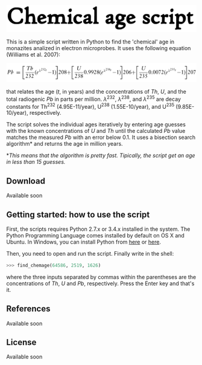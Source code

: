 ![](https://raw.githubusercontent.com/marcoalopez/chemical_age_script/master/header.png)

This is a simple script written in Python to find the 'chemical' age in monazites analized in
electron microprobes. It uses the following equation (Williams et al. 2007):

![](https://raw.githubusercontent.com/marcoalopez/chemical_age_script/master/fig_01.png)

that relates the age (*t*, in years) and the concentrations of *Th*, *U*, and the total radiogenic
*Pb* in parts per million. *λ*<sup>232</sup>, *λ*<sup>238</sup>, and *λ*<sup>235</sup> are decay
constants for Th<sup>232</sup> (4.95E-11/year), U<sup>238</sup> (1.55E-10/year), and U<sup>235</sup>
(9.85E-10/year), respectively. 

The script solves the individual ages iteratively by entering age guesses with the known
concentrations of *U* and *Th* until the calculated *Pb* value matches the measured *Pb*
with an error below 0.1. It uses a bisection search algorithm* and returns the age in million
years.

**This means that the algorithm is pretty fast. Tipically, the script get an age in less than
15 guesses.*

## Download
Available soon

## Getting started: how to use the script

First, the scripts requires Python 2.7.x or 3.4.x installed in the system. The Python
Programming Language comes installed by default on OS X and Ubuntu. In Windows, you can
install Python from [here](http://conda.pydata.org/miniconda.html) or [here](https://www.python.org/).

Then, you need to open and run the script. Finally write in the shell:

```python
>>> find_chemage(64586, 2519, 1626)
```

where the three inputs separated by commas within the parentheses are the concentrations of *Th*, *U*
and *Pb*, respectively. Press the Enter key and that's it.

## References
Available soon

## License
Available soon
